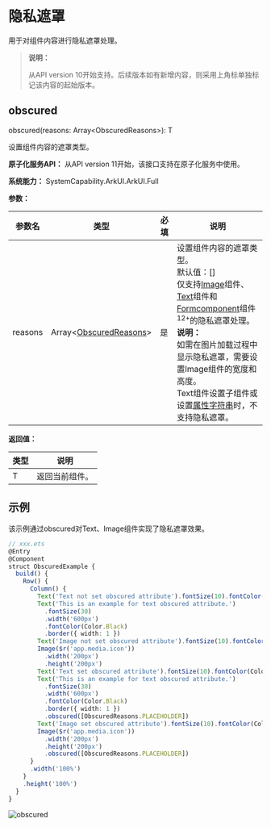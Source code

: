 # 隐私遮罩

用于对组件内容进行隐私遮罩处理。

>  **说明：**
>
> 从API version 10开始支持。后续版本如有新增内容，则采用上角标单独标记该内容的起始版本。

## obscured

obscured(reasons: Array&lt;ObscuredReasons&gt;): T

设置组件内容的遮罩类型。

**原子化服务API：** 从API version 11开始，该接口支持在原子化服务中使用。

**系统能力：** SystemCapability.ArkUI.ArkUI.Full

**参数：** 


| 参数名 | 类型                                     | 必填                                   | 说明                                  |
| -----| ------------------------------------------ | ------------------------------------ | ------------------------------------ |
| reasons | Array<[ObscuredReasons](ts-appendix-enums.md#obscuredreasons10)> | 是 | 设置组件内容的遮罩类型。<br>默认值：[]<br/>仅支持[Image](ts-basic-components-image.md)组件、[Text](ts-basic-components-text.md)组件<!--Del-->和[Formcomponent](ts-basic-components-formcomponent-sys.md)组件<sup>12+</sup><!--DelEnd-->的隐私遮罩处理。<br/>**说明：**<br/>如需在图片加载过程中显示隐私遮罩，需要设置Image组件的宽度和高度。<br/>Text组件设置子组件或设置[属性字符串](ts-universal-styled-string.md)时，不支持隐私遮罩。 |

**返回值：**

| 类型 | 说明 |
| -------- | -------- |
| T | 返回当前组件。 |

## 示例

该示例通过obscured对Text、Image组件实现了隐私遮罩效果。

```ts
// xxx.ets
@Entry
@Component
struct ObscuredExample {
  build() {
    Row() {
      Column() {
        Text('Text not set obscured attribute').fontSize(10).fontColor(Color.Black)
        Text('This is an example for text obscured attribute.')
          .fontSize(30)
          .width('600px')
          .fontColor(Color.Black)
          .border({ width: 1 })
        Text('Image not set obscured attribute').fontSize(10).fontColor(Color.Black)
        Image($r('app.media.icon'))
          .width('200px')
          .height('200px')
        Text('Text set obscured attribute').fontSize(10).fontColor(Color.Black)
        Text('This is an example for text obscured attribute.')
          .fontSize(30)
          .width('600px')
          .fontColor(Color.Black)
          .border({ width: 1 })
          .obscured([ObscuredReasons.PLACEHOLDER])
        Text('Image set obscured attribute').fontSize(10).fontColor(Color.Black)
        Image($r('app.media.icon'))
          .width('200px')
          .height('200px')
          .obscured([ObscuredReasons.PLACEHOLDER])
      }
      .width('100%')
    }
    .height('100%')
  }
}
```

![obscured](figures/obscured.png)

